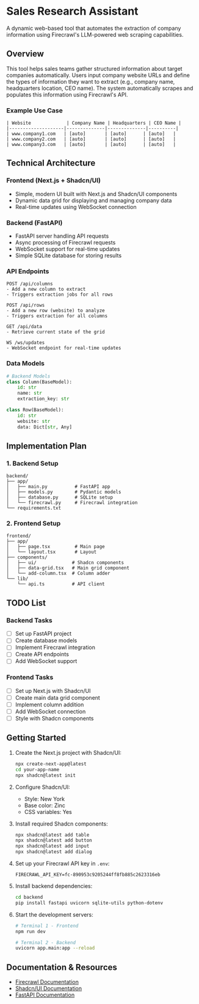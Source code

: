 # Sales Research Assistant

A dynamic web-based tool that automates the extraction of company information using Firecrawl's LLM-powered web scraping capabilities.

## Overview

This tool helps sales teams gather structured information about target companies automatically. Users input company website URLs and define the types of information they want to extract (e.g., company name, headquarters location, CEO name). The system automatically scrapes and populates this information using Firecrawl's API.

### Example Use Case

```
| Website             | Company Name | Headquarters | CEO Name |
|--------------------|--------------|--------------|----------|
| www.company1.com   | [auto]       | [auto]      | [auto]   |
| www.company2.com   | [auto]       | [auto]      | [auto]   |
| www.company3.com   | [auto]       | [auto]      | [auto]   |
```

## Technical Architecture

### Frontend (Next.js + Shadcn/UI)
- Simple, modern UI built with Next.js and Shadcn/UI components
- Dynamic data grid for displaying and managing company data
- Real-time updates using WebSocket connection

### Backend (FastAPI)
- FastAPI server handling API requests
- Async processing of Firecrawl requests
- WebSocket support for real-time updates
- Simple SQLite database for storing results

### API Endpoints

```
POST /api/columns
- Add a new column to extract
- Triggers extraction jobs for all rows

POST /api/rows
- Add a new row (website) to analyze
- Triggers extraction for all columns

GET /api/data
- Retrieve current state of the grid

WS /ws/updates
- WebSocket endpoint for real-time updates
```

### Data Models

```python
# Backend Models
class Column(BaseModel):
    id: str
    name: str
    extraction_key: str

class Row(BaseModel):
    id: str
    website: str
    data: Dict[str, Any]
```

## Implementation Plan

### 1. Backend Setup
```
backend/
├── app/
│   ├── main.py          # FastAPI app
│   ├── models.py        # Pydantic models
│   ├── database.py      # SQLite setup
│   └── firecrawl.py     # Firecrawl integration
└── requirements.txt
```

### 2. Frontend Setup
```
frontend/
├── app/
│   ├── page.tsx         # Main page
│   └── layout.tsx       # Layout
├── components/
│   ├── ui/             # Shadcn components
│   ├── data-grid.tsx   # Main grid component
│   └── add-column.tsx  # Column adder
└── lib/
    └── api.ts          # API client
```

## TODO List

### Backend Tasks
- [ ] Set up FastAPI project
- [ ] Create database models
- [ ] Implement Firecrawl integration
- [ ] Create API endpoints
- [ ] Add WebSocket support

### Frontend Tasks
- [ ] Set up Next.js with Shadcn/UI
- [ ] Create main data grid component
- [ ] Implement column addition
- [ ] Add WebSocket connection
- [ ] Style with Shadcn components

## Getting Started

1. Create the Next.js project with Shadcn/UI:
   ```bash
   npx create-next-app@latest
   cd your-app-name
   npx shadcn@latest init
   ```

2. Configure Shadcn/UI:
   - Style: New York
   - Base color: Zinc
   - CSS variables: Yes

3. Install required Shadcn components:
   ```bash
   npx shadcn@latest add table
   npx shadcn@latest add button
   npx shadcn@latest add input
   npx shadcn@latest add dialog
   ```

4. Set up your Firecrawl API key in `.env`:
   ```
   FIRECRAWL_API_KEY=fc-890953c9205244ff8fb885c2623316eb
   ```

5. Install backend dependencies:
   ```bash
   cd backend
   pip install fastapi uvicorn sqlite-utils python-dotenv
   ```

6. Start the development servers:
   ```bash
   # Terminal 1 - Frontend
   npm run dev
   
   # Terminal 2 - Backend
   uvicorn app.main:app --reload
   ```

## Documentation & Resources
- [Firecrawl Documentation](https://docs.firecrawl.dev/features/extract)
- [Shadcn/UI Documentation](https://ui.shadcn.com)
- [FastAPI Documentation](https://fastapi.tiangolo.com/)
